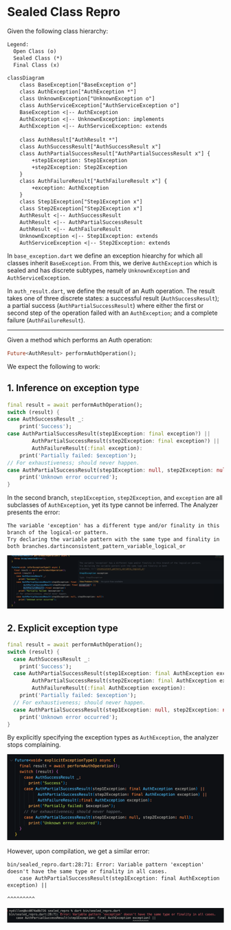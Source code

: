# Sealed Class Repro

Given the following class hierarchy:

```
Legend:
  Open Class (o)
  Sealed Class (*)
  Final Class (x)
```

```mermaid
classDiagram
    class BaseException["BaseException o"]
    class AuthException["AuthException *"]
    class UnknownException["UnknownException o"]
    class AuthServiceException["AuthServiceException o"]
    BaseException <|-- AuthException
    AuthException <|-- UnknownException: implements
    AuthException <|-- AuthServiceException: extends

    class AuthResult["AuthResult *"]
    class AuthSuccessResult["AuthSuccessResult x"]
    class AuthPartialSuccessResult["AuthPartialSuccessResult x"] {
        +step1Exception: Step1Exception
        +step2Exception: Step2Exception
    }
    class AuthFailureResult["AuthFailureResult x"] {
        +exception: AuthException
    }
    class Step1Exception["Step1Exception x"]
    class Step2Exception["Step2Exception x"]
    AuthResult <|-- AuthSuccessResult
    AuthResult <|-- AuthPartialSuccessResult
    AuthResult <|-- AuthFailureResult
    UnknownException <|-- Step1Exception: extends
    AuthServiceException <|-- Step2Exception: extends
```

In `base_exception.dart` we define an exception hiearchy for which all classes inherit `BaseException`. From this, we derive `AuthException` which is sealed and has discrete subtypes, namely `UnknownException` and `AuthServiceException`.

In `auth_result.dart`, we define the result of an Auth operation. The result takes one of three discrete states: a successful result (`AuthSuccessResult`); a partial success (`AuthPartialSuccessResult`) where either the first or second step of the operation failed with an `AuthException`; and a complete failure (`AuthFailureResult`).

---

Given a method which performs an Auth operation:

```dart
Future<AuthResult> performAuthOperation();
```

We expect the following to work:

## 1. Inference on exception type

```dart
final result = await performAuthOperation();
switch (result) {
case AuthSuccessResult _:
    print('Success');
case AuthPartialSuccessResult(step1Exception: final exception?) ||
        AuthPartialSuccessResult(step2Exception: final exception?) ||
        AuthFailureResult(:final exception):
    print('Partially failed: $exception');
// For exhaustiveness; should never happen.
case AuthPartialSuccessResult(step1Exception: null, step2Exception: null):
    print('Unknown error occurred');
}
```

In the second branch, `step1Exception`, `step2Exception`, and `exception` are all subclasses of `AuthException`, yet its type cannot be inferred. The Analyzer presents the error:

```
The variable 'exception' has a different type and/or finality in this branch of the logical-or pattern.
Try declaring the variable pattern with the same type and finality in both branches.dartinconsistent_pattern_variable_logical_or
```

![inferred type error](inferred_type.png)

## 2. Explicit exception type

```dart
final result = await performAuthOperation();
switch (result) {
  case AuthSuccessResult _:
    print('Success');
  case AuthPartialSuccessResult(step1Exception: final AuthException exception) ||
        AuthPartialSuccessResult(step2Exception: final AuthException exception) ||
        AuthFailureResult(:final AuthException exception):
    print('Partially failed: $exception');
  // For exhaustiveness; should never happen.
  case AuthPartialSuccessResult(step1Exception: null, step2Exception: null):
    print('Unknown error occurred');
}
```

By explicitly specifying the exception types as `AuthException`, the analyzer stops complaining.

![explicit type analysis](explicit_type_analysis.png)

However, upon compilation, we get a similar error:

```
bin/sealed_repro.dart:28:71: Error: Variable pattern 'exception' doesn't have the same type or finality in all cases.
    case AuthPartialSuccessResult(step1Exception: final AuthException exception) ||
                                                                      ^^^^^^^^^
```

![explicit type compile](explicit_type_compile.png)